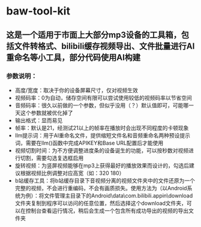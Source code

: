 # baw-tool-kit
## 这是一个适用于市面上大部分mp3设备的工具箱，包括文件转格式、bilibili缓存视频导出、文件批量进行AI重命名等小工具，部分代码使用AI构建

### 参数说明：
 - 高度/宽度：取决于你的设备屏幕尺寸，仅对视频生效
 - 视频码率：0为自动，储存空间有限可以尝试使用较低的视频码率以节省空间
 - 音频码率：很久以前做的一个参数，但似乎没用（？）默认值即可，可能哪一天这个参数就被优化掉了
 - 输出格式：显而易见
 - 帧率：默认是21，经测试21以上的帧率在播放时会出现不同程度的卡顿现象
 - llm提示词：用于AI重命名文件，提供缩短文件名和音频重命名两种预设提示词，需要在llm()函数中完成APIKEY和Base URL配置后才能使用
 - 视频切割时间：为不方便调整进度条的设备诞生的功能，可以按秒数对视频进行切割，需要勾选复选框启用
 - 旋转视频：为竖屏视频能够在mp3上获得最好的播放效果而设计的，勾选后建议根据视频比例调整对应高宽（如：320 180）
 - b站缓存工具：将b站缓存目录下音视频分离的视频文件夹中的文件还原为一个完整的视频，不会进行重编码，不会有画质损失。使用方法为（以Android系统为例）：将文件管理主目录下的Android\data\com.bilibili.appin\download文件夹复制到程序可以访问的任意位置，然后选择这个download文件夹，可以在控制台查看运行情况，稍后会生成一个包含所有成功导出的视频的导出文件夹
